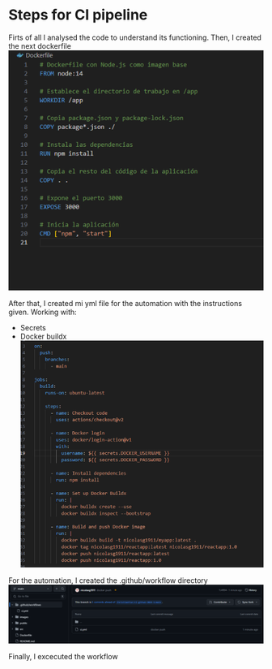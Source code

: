 # Steps for CI pipeline

Firts of all I analysed the code to understand its functioning. Then, I created the next dockerfile
<img src="images/Dockerfile.png"><br>

After that, I created mi yml file for the automation with the instructions given. Working with:
* Secrets
* Docker buildx
<img src="images/yml.png"><br>

For the automation, I created the .github/workflow directory
<img src="images/directory.png"><br>

Finally, I excecuted the workflow